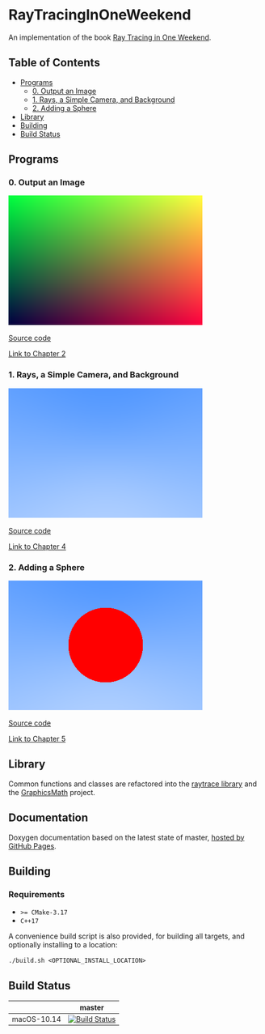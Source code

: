 # RayTracingInOneWeekend

An implementation of the book [Ray Tracing in One Weekend](https://raytracing.github.io/books/RayTracingInOneWeekend.html).  

## Table of Contents

- [Programs](#programs)
  * [0. Output an Image](#0-output-an-image)
  * [1. Rays, a Simple Camera, and Background](#1-rays-a-simple-camera-and-background)
  * [2. Adding a Sphere](#2-adding-a-sphere)
- [Library](#library)
- [Building](#building)
- [Build Status](#build-status)

## Programs

### 0. Output an Image

![Image](./src/0_outputAnImage/output.png)

[Source code](./src/0_outputAnImage/main.cpp)

[Link to Chapter 2](https://raytracing.github.io/books/RayTracingInOneWeekend.html#outputanimage)

### 1. Rays, a Simple Camera, and Background

![Image](./src/1_raysCameraAndBackground/output.png)

[Source code](./src/1_raysCameraAndBackground/main.cpp)

[Link to Chapter 4](https://raytracing.github.io/books/RayTracingInOneWeekend.html#rays,asimplecamera,andbackground)

### 2. Adding a Sphere

![Image](./src/2_addingASphere/output.png)

[Source code](./src/2_addingASphere/main.cpp)

[Link to Chapter 5](https://raytracing.github.io/books/RayTracingInOneWeekend.html#addingasphere)

## Library

Common functions and classes are refactored into the [raytrace library](./src/raytrace) and the [GraphicsMath](https://github.com/moddyz/GraphicsMath) project.

## Documentation

Doxygen documentation based on the latest state of master, [hosted by GitHub Pages](https://moddyz.github.io/RayTracingInOneWeekend/).

## Building

### Requirements

- `>= CMake-3.17`
- `C++17`

A convenience build script is also provided, for building all targets, and optionally installing to a location:
```
./build.sh <OPTIONAL_INSTALL_LOCATION>
```

## Build Status

|       | master | 
| ----- | ------ | 
| macOS-10.14 | [![Build Status](https://travis-ci.com/moddyz/RayTracingInOneWeekend.svg?branch=master)](https://travis-ci.com/moddyz/RayTracingInOneWeekend) |
